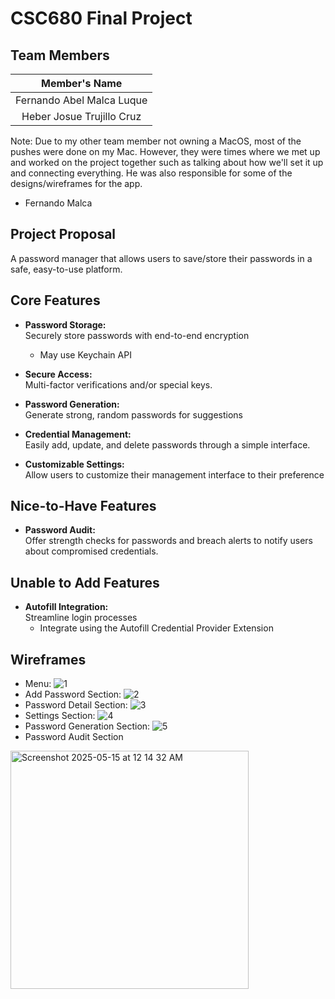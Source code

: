 # CSC680 Final Project

## Team Members

| Member's Name    | 
|:------------:|
| Fernando Abel Malca Luque  |
| Heber Josue Trujillo Cruz    | 

Note:
 Due to my other team member not owning a MacOS, most of the pushes were done on my Mac.
 However, they were times where we met up and worked on the project together such as 
 talking about how we'll set it up and connecting everything. He was also responsible for
 some of the designs/wireframes for the app.

 - Fernando Malca

## Project Proposal

A password manager that allows users to save/store their passwords in a safe, easy-to-use platform. 

## Core Features

- **Password Storage:**  
  Securely store passwords with end-to-end encryption
    - May use Keychain API

- **Secure Access:**  
  Multi-factor verifications and/or special keys.

- **Password Generation:**  
  Generate strong, random passwords for suggestions

- **Credential Management:**  
  Easily add, update, and delete passwords through a simple interface.

- **Customizable Settings:**  
  Allow users to customize their management interface to their preference

## Nice-to-Have Features

- **Password Audit:**  
  Offer strength checks for passwords and breach alerts to notify users about compromised credentials.

## Unable to Add Features
- **Autofill Integration:**  
  Streamline login processes
    - Integrate using the Autofill Credential Provider Extension

## Wireframes

- Menu:
![1](https://github.com/user-attachments/assets/07219c15-3969-4011-a7bf-87bbd1b44686)
- Add Password Section:
![2](https://github.com/user-attachments/assets/21421e21-89c5-4df8-a7dc-928cfc304873)
- Password Detail Section:
![3](https://github.com/user-attachments/assets/18e6aa7b-2c7f-43e6-a1f4-27fb725a81e9)
- Settings Section:
![4](https://github.com/user-attachments/assets/ae5313a5-0b51-4caa-83fb-5e66613976e1)
- Password Generation Section:
![5](https://github.com/user-attachments/assets/7bfb69a9-5d6f-4191-aa7e-506edf10dbe4)
- Password Audit Section
<img width="381" alt="Screenshot 2025-05-15 at 12 14 32 AM" src="https://github.com/user-attachments/assets/fade5fd3-a17f-4fac-a23a-dc486ee9a048" />

